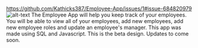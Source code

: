 https://github.com/Kathicks387/Employee-App/issues/1#issue-684820979
![alt-text](https://github.com/Kathicks387/Employee-App/blob/master/Employee-App%20(2).gif)
The Employee App will help you keep track of your employees.  You will be able to view all of your employees, add new employees, add new employee roles and update an employee's manager.  This app was made using SQL and Javascript.  This is the beta design.  Updates to come soon.
